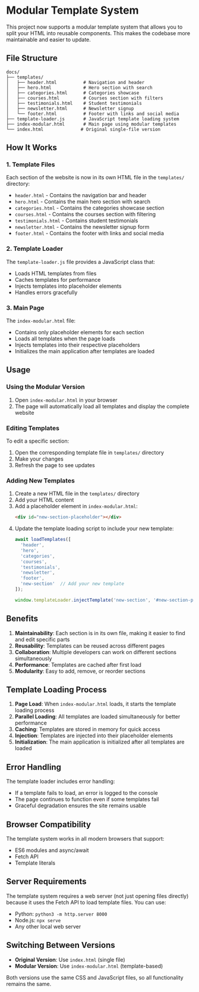 # Modular Template System

This project now supports a modular template system that allows you to split your HTML into reusable components. This makes the codebase more maintainable and easier to update.

## File Structure

```
docs/
├── templates/
│   ├── header.html          # Navigation and header
│   ├── hero.html            # Hero section with search
│   ├── categories.html      # Categories showcase
│   ├── courses.html         # Courses section with filters
│   ├── testimonials.html    # Student testimonials
│   ├── newsletter.html      # Newsletter signup
│   └── footer.html          # Footer with links and social media
├── template-loader.js       # JavaScript template loading system
├── index-modular.html       # Main page using modular templates
└── index.html              # Original single-file version
```

## How It Works

### 1. Template Files
Each section of the website is now in its own HTML file in the `templates/` directory:
- `header.html` - Contains the navigation bar and header
- `hero.html` - Contains the main hero section with search
- `categories.html` - Contains the categories showcase section
- `courses.html` - Contains the courses section with filtering
- `testimonials.html` - Contains student testimonials
- `newsletter.html` - Contains the newsletter signup form
- `footer.html` - Contains the footer with links and social media

### 2. Template Loader
The `template-loader.js` file provides a JavaScript class that:
- Loads HTML templates from files
- Caches templates for performance
- Injects templates into placeholder elements
- Handles errors gracefully

### 3. Main Page
The `index-modular.html` file:
- Contains only placeholder elements for each section
- Loads all templates when the page loads
- Injects templates into their respective placeholders
- Initializes the main application after templates are loaded

## Usage

### Using the Modular Version
1. Open `index-modular.html` in your browser
2. The page will automatically load all templates and display the complete website

### Editing Templates
To edit a specific section:
1. Open the corresponding template file in `templates/` directory
2. Make your changes
3. Refresh the page to see updates

### Adding New Templates
1. Create a new HTML file in the `templates/` directory
2. Add your HTML content
3. Add a placeholder element in `index-modular.html`:
   ```html
   <div id="new-section-placeholder"></div>
   ```
4. Update the template loading script to include your new template:
   ```javascript
   await loadTemplates([
     'header',
     'hero', 
     'categories',
     'courses',
     'testimonials',
     'newsletter',
     'footer',
     'new-section'  // Add your new template
   ]);
   
   window.templateLoader.injectTemplate('new-section', '#new-section-placeholder');
   ```

## Benefits

1. **Maintainability**: Each section is in its own file, making it easier to find and edit specific parts
2. **Reusability**: Templates can be reused across different pages
3. **Collaboration**: Multiple developers can work on different sections simultaneously
4. **Performance**: Templates are cached after first load
5. **Modularity**: Easy to add, remove, or reorder sections

## Template Loading Process

1. **Page Load**: When `index-modular.html` loads, it starts the template loading process
2. **Parallel Loading**: All templates are loaded simultaneously for better performance
3. **Caching**: Templates are stored in memory for quick access
4. **Injection**: Templates are injected into their placeholder elements
5. **Initialization**: The main application is initialized after all templates are loaded

## Error Handling

The template loader includes error handling:
- If a template fails to load, an error is logged to the console
- The page continues to function even if some templates fail
- Graceful degradation ensures the site remains usable

## Browser Compatibility

The template system works in all modern browsers that support:
- ES6 modules and async/await
- Fetch API
- Template literals

## Server Requirements

The template system requires a web server (not just opening files directly) because it uses the Fetch API to load template files. You can use:
- Python: `python3 -m http.server 8000`
- Node.js: `npx serve`
- Any other local web server

## Switching Between Versions

- **Original Version**: Use `index.html` (single file)
- **Modular Version**: Use `index-modular.html` (template-based)

Both versions use the same CSS and JavaScript files, so all functionality remains the same. 